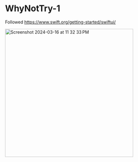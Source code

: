 # WhyNotTry-1
Followed https://www.swift.org/getting-started/swiftui/

<img width="420" alt="Screenshot 2024-03-16 at 11 32 33 PM" src="https://github.com/viviennesgallery/WhyNotTry-1/assets/101952329/0fb5766f-9cd2-4c48-92e3-01c0974e70fe">
